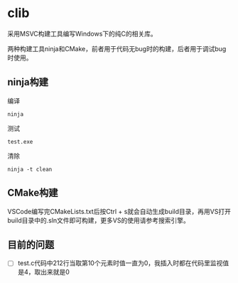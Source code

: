 # clib

采用MSVC构建工具编写Windows下的纯C的相关库。

两种构建工具ninja和CMake，前者用于代码无bug时的构建，后者用于调试bug时使用。

## ninja构建

编译
```
ninja
```

测试
```
test.exe
```

清除
```
ninja -t clean
```

## CMake构建

VSCode编写完CMakeLists.txt后按Ctrl + s就会自动生成build目录，再用VS打开build目录中的.sln文件即可构建，更多VS的使用请参考搜索引擎。

## 目前的问题

- [ ] test.c代码中212行当取第10个元素时值一直为0，我插入时都在代码里监视值是4，取出来就是0
